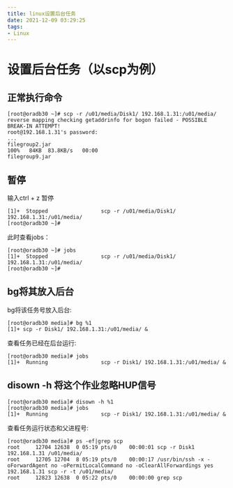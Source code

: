 ```yaml
---
title: linux设置后台任务
date: 2021-12-09 03:29:25
tags:
- Linux
---
```


# 设置后台任务（以scp为例）



## 正常执行命令
```shell
[root@oradb30 ~]# scp -r /u01/media/Disk1/ 192.168.1.31:/u01/media/
reverse mapping checking getaddrinfo for bogon failed - POSSIBLE BREAK-IN ATTEMPT!
root@192.168.1.31's password: 
...
filegroup2.jar                                                                                                                                              100%   84KB  83.8KB/s   00:00    
filegroup9.jar       
```

## 暂停
输入ctrl + z 暂停

```shell
[1]+  Stopped                 scp -r /u01/media/Disk1/ 192.168.1.31:/u01/media/
[root@oradb30 ~]# 
```
此时查看jobs：

```shell
[root@oradb30 ~]# jobs
[1]+  Stopped                 scp -r /u01/media/Disk1/ 192.168.1.31:/u01/media/
[root@oradb30 ~]# 
```
## bg将其放入后台
bg将该任务号放入后台:

```shell
[root@oradb30 media]# bg %1
[1]+ scp -r Disk1/ 192.168.1.31:/u01/media/ &
```
查看任务已经在后台运行:

```shell
[root@oradb30 media]# jobs
[1]+  Running                 scp -r Disk1/ 192.168.1.31:/u01/media/ &
```

## disown -h 将这个作业忽略HUP信号

```shell
[root@oradb30 media]# disown -h %1
[root@oradb30 media]# jobs
[1]+  Running                 scp -r Disk1/ 192.168.1.31:/u01/media/ &
```
查看任务运行状态和父进程号:

```shell
[root@oradb30 media]# ps -ef|grep scp
root     12704 12638  0 05:19 pts/0    00:00:01 scp -r Disk1  192.168.1.31 /u01/media/
root     12705 12704  8 05:19 pts/0    00:00:17 /usr/bin/ssh -x -oForwardAgent no -oPermitLocalCommand no -oClearAllForwardings yes 192.168.1.31 scp -r -t /u01/media/
root     12823 12638  0 05:22 pts/0    00:00:00 grep scp
```
